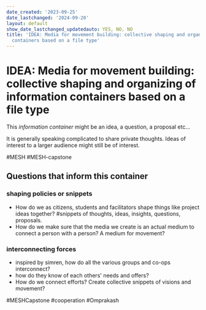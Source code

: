 ```yaml
---
date_created: '2023-09-25'
date_lastchanged: '2024-09-20'
layout: default
show_date_lastchanged_updatedauto: YES, NO, NO
title: 'IDEA: Media for movement building: collective shaping and organizing of information
  containers based on a file type'
---
```


# IDEA: Media for movement building: collective shaping and organizing of information containers based on a file type 
This *information container* might be an idea, a question, a proposal etc...

It is generally speaking complicated to share private thoughts. Ideas of interest to a larger audience might still be of interest. 


#MESH #MESH-capstone

## Questions that inform this container

### shaping policies or snippets
- How do we as citizens, students and facilitators shape things like project ideas together? #snippets of thoughts, ideas, insights, questions, proposals. 
- How do we make sure that the media we create is an actual medium to connect a person with a person? A medium for movement? 


### interconnecting forces 
- inspired by simren, how do all the various groups and co-ops interconnect?
- how do they know of each others' needs and offers?
- How do we connect efforts? Create collective snippets of visions and movement? 

#MESHCapstone #cooperation #Omprakash